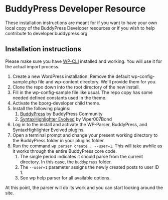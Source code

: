 # BuddyPress Developer Resource

These installation instructions are meant for if you want to have your own local copy of the BuddyPress Developer resources or if you wish to help contribute to developer.buddypress.org.

## Installation instructions

Please make sure you have [WP-CLI](http://wp-cli.org/) installed and working. You will use it for the actual import process.

1. Create a new WordPress installation. Remove the default wp-config-sample.php file and wp-content directory. We'll provide them for you.
2. Clone the repo down into the root directory of the new install.
3. Fill in the wp-config-sample file like usual. The repo copy has some needed defined constants used in the theme.
4. Activate the bporg-developer child theme.
5. Install the following plugins:
	1. [BuddyPress](https://www.wordpress.org/plugins/buddypress) by BuddyPress Community
	2. [SyntaxHighlighter Evolved](https://wordpress.org/plugins/syntaxhighlighter/) by Viper007Bond
6. Log in to the install and activate the WP-Parser, BuddyPress, and SyntaxHighlighter Evolved plugins.
7. Open a terminal prompt and change your present working directory to the BuddyPress folder in your plugins folder.
8. Run the command `wp parser create . --user=1`. This will take awhile as it works through the entire BuddyPress core code.
	1. The single period indicates it should parse from the current directory. In this case, the `buddypress` folder.
	2. The `--user=1` parameter assigns the newly created posts to user ID 1.
	3. See wp help parser for all available options.
	
At this point, the parser will do its work and you can start looking around the site.

